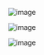 ![image](https://user-images.githubusercontent.com/14082353/57880170-7af34680-77f4-11e9-9f1f-90cbfedeadbf.png)


![image](https://user-images.githubusercontent.com/14082353/57880202-8c3c5300-77f4-11e9-83db-3035c337f23d.png)


![image](https://user-images.githubusercontent.com/14082353/57880216-95c5bb00-77f4-11e9-9f24-95e2ff43cf1d.png)
